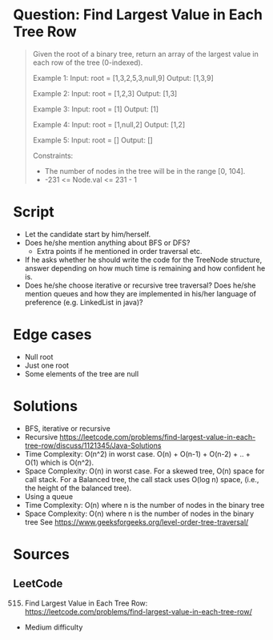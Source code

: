 # Question: Find Largest Value in Each Tree Row
> Given the root of a binary tree, return an array
> of the largest value in each row of the tree (0-indexed).
>
> Example 1:
> Input: root = [1,3,2,5,3,null,9]
> Output: [1,3,9]
>
> Example 2:
> Input: root = [1,2,3]
> Output: [1,3]
>
> Example 3:
> Input: root = [1]
> Output: [1]
>
> Example 4:
> Input: root = [1,null,2]
> Output: [1,2]
>
> Example 5:
> Input: root = []
> Output: []
>
> Constraints:
>  * The number of nodes in the tree will be in the range [0, 104].
>  * -231 <= Node.val <= 231 - 1

# Script
* Let the candidate start by him/herself.
* Does he/she mention anything about BFS or DFS?
  * Extra points if he mentioned in order traversal etc.
* If he asks whether he should write the code for the
  TreeNode structure, answer depending on how much time
  is remaining and how confident he is.
* Does he/she choose iterative or recursive tree traversal?
  Does he/she mention queues and how they are implemented in
  his/her language of preference (e.g. LinkedList in java)?

# Edge cases
* Null root
* Just one root
* Some elements of the tree are null

# Solutions
* BFS, iterative or recursive
 * Recursive
  https://leetcode.com/problems/find-largest-value-in-each-tree-row/discuss/1121345/Java-Solutions
  * Time Complexity: O(n^2) in worst case. O(n) + O(n-1) + O(n-2) + .. + O(1) which is O(n^2).
  * Space Complexity: O(n) in worst case.
    For a skewed tree, O(n) space for call stack.
    For a Balanced tree, the call stack uses O(log n) space, (i.e., the height of the balanced tree).
  * Using a queue
   * Time Complexity: O(n) where n is the number of nodes in the binary tree
   * Space Complexity: O(n) where n is the number of nodes in the binary tree
See https://www.geeksforgeeks.org/level-order-tree-traversal/

# Sources
## LeetCode
515. Find Largest Value in Each Tree Row: https://leetcode.com/problems/find-largest-value-in-each-tree-row/
* Medium difficulty

